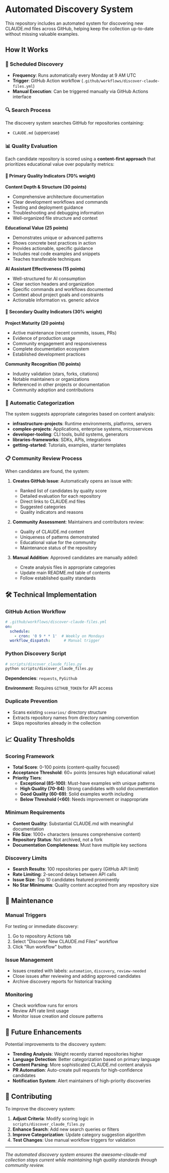 # Automated Discovery System

This repository includes an automated system for discovering new CLAUDE.md files across GitHub, helping keep the collection up-to-date without missing valuable examples.

## How It Works

### 🔄 Scheduled Discovery
- **Frequency**: Runs automatically every Monday at 9 AM UTC
- **Trigger**: GitHub Action workflow (`.github/workflows/discover-claude-files.yml`)
- **Manual Execution**: Can be triggered manually via GitHub Actions interface

### 🔍 Search Process

The discovery system searches GitHub for repositories containing:
- `CLAUDE.md` (uppercase)

### 📊 Quality Evaluation

Each candidate repository is scored using a **content-first approach** that prioritizes educational value over popularity metrics:

#### 📄 Primary Quality Indicators (70% weight)

**Content Depth & Structure (30 points)**
- Comprehensive architecture documentation
- Clear development workflows and commands
- Testing and deployment guidance
- Troubleshooting and debugging information
- Well-organized file structure and context

**Educational Value (25 points)**
- Demonstrates unique or advanced patterns
- Shows concrete best practices in action
- Provides actionable, specific guidance
- Includes real code examples and snippets
- Teaches transferable techniques

**AI Assistant Effectiveness (15 points)**
- Well-structured for AI consumption
- Clear section headers and organization
- Specific commands and workflows documented
- Context about project goals and constraints
- Actionable information vs. generic advice

#### 🔧 Secondary Quality Indicators (30% weight)

**Project Maturity (20 points)**
- Active maintenance (recent commits, issues, PRs)
- Evidence of production usage
- Community engagement and responsiveness
- Complete documentation ecosystem
- Established development practices

**Community Recognition (10 points)**
- Industry validation (stars, forks, citations)
- Notable maintainers or organizations
- Referenced in other projects or documentation
- Community adoption and contributions

### 🎯 Automatic Categorization

The system suggests appropriate categories based on content analysis:
- **infrastructure-projects**: Runtime environments, platforms, servers
- **complex-projects**: Applications, enterprise systems, microservices
- **developer-tooling**: CLI tools, build systems, generators
- **libraries-frameworks**: SDKs, APIs, integrations
- **getting-started**: Tutorials, examples, starter templates

### 📋 Community Review Process

When candidates are found, the system:

1. **Creates GitHub Issue**: Automatically opens an issue with:
   - Ranked list of candidates by quality score
   - Detailed evaluation for each repository
   - Direct links to CLAUDE.md files
   - Suggested categories
   - Quality indicators and reasons

2. **Community Assessment**: Maintainers and contributors review:
   - Quality of CLAUDE.md content
   - Uniqueness of patterns demonstrated
   - Educational value for the community
   - Maintenance status of the repository

3. **Manual Addition**: Approved candidates are manually added:
   - Create analysis files in appropriate categories
   - Update main README.md table of contents
   - Follow established quality standards

## 🛠️ Technical Implementation

### GitHub Action Workflow
```yaml
# .github/workflows/discover-claude-files.yml
on:
  schedule:
    - cron: '0 9 * * 1'  # Weekly on Mondays
  workflow_dispatch:      # Manual trigger
```

### Python Discovery Script
```bash
# scripts/discover_claude_files.py
python scripts/discover_claude_files.py
```

**Dependencies**: `requests`, `PyGithub`

**Environment**: Requires `GITHUB_TOKEN` for API access

### Duplicate Prevention
- Scans existing `scenarios/` directory structure
- Extracts repository names from directory naming convention
- Skips repositories already in the collection

## 📈 Quality Thresholds

### Scoring Framework
- **Total Score**: 0-100 points (content-quality focused)
- **Acceptance Threshold**: 60+ points (ensures high educational value)
- **Priority Tiers**:
  - **Exceptional (85-100)**: Must-have examples with unique patterns
  - **High Quality (70-84)**: Strong candidates with solid documentation
  - **Good Quality (60-69)**: Solid examples worth including
  - **Below Threshold (<60)**: Needs improvement or inappropriate

### Minimum Requirements
- **Content Quality**: Substantial CLAUDE.md with meaningful documentation
- **File Size**: 1000+ characters (ensures comprehensive content)
- **Repository Status**: Not archived, not a fork
- **Documentation Completeness**: Must have multiple key sections

### Discovery Limits
- **Search Results**: 100 repositories per query (GitHub API limit)
- **Rate Limiting**: 2-second delays between API calls
- **Issue Size**: Top 10 candidates featured prominently
- **No Star Minimums**: Quality content accepted from any repository size

## 🔧 Maintenance

### Manual Triggers
For testing or immediate discovery:
1. Go to repository Actions tab
2. Select "Discover New CLAUDE.md Files" workflow
3. Click "Run workflow" button

### Issue Management
- Issues created with labels: `automation`, `discovery`, `review-needed`
- Close issues after reviewing and adding approved candidates
- Archive discovery reports for historical tracking

### Monitoring
- Check workflow runs for errors
- Review API rate limit usage
- Monitor issue creation and closure patterns

## 🚀 Future Enhancements

Potential improvements to the discovery system:
- **Trending Analysis**: Weight recently starred repositories higher
- **Language Detection**: Better categorization based on primary language
- **Content Parsing**: More sophisticated CLAUDE.md content analysis
- **PR Automation**: Auto-create pull requests for high-confidence candidates
- **Notification System**: Alert maintainers of high-priority discoveries

## 🤝 Contributing

To improve the discovery system:
1. **Adjust Criteria**: Modify scoring logic in `scripts/discover_claude_files.py`
2. **Enhance Search**: Add new search queries or filters
3. **Improve Categorization**: Update category suggestion algorithm
4. **Test Changes**: Use manual workflow triggers for validation

---

*The automated discovery system ensures the awesome-claude-md collection stays current while maintaining high quality standards through community review.*
